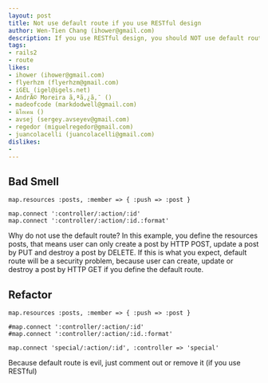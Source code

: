 ```yaml
---
layout: post
title: Not use default route if you use RESTful design
author: Wen-Tien Chang (ihower@gmail.com)
description: If you use RESTful design, you should NOT use default route. It will cause a security problem. I explain at http://ihower.tw/blog/archives/3265 too.
tags:
- rails2
- route
likes:
- ihower (ihower@gmail.com)
- flyerhzm (flyerhzm@gmail.com)
- iGEL (igel@igels.net)
- AndrÃ© Moreira ã‚ªã‚¿ã‚¯ ()
- madeofcode (markdodwell@gmail.com)
- นีโอเคน ()
- avsej (sergey.avseyev@gmail.com)
- regedor (miguelregedor@gmail.com)
- juancolacelli (juancolacelli@gmail.com)
dislikes:
- 
---
```

Bad Smell
---------

    map.resources :posts, :member => { :push => :post }
    
    map.connect ':controller/:action/:id'
    map.connect ':controller/:action/:id.:format'

Why do not use the default route? In this example, you define the resources posts, that means user can only create a post by HTTP POST, update a post by PUT and destroy a post by DELETE. If this is what you expect, default route will be a security problem, because user can create, update or destroy a post by HTTP GET if you define the default route.

Refactor
--------

    map.resources :posts, :member => { :push => :post }
    
    #map.connect ':controller/:action/:id'
    #map.connect ':controller/:action/:id.:format'
    
    map.connect 'special/:action/:id', :controller => 'special'

Because default route is evil, just comment out or remove it (if you use RESTful)
